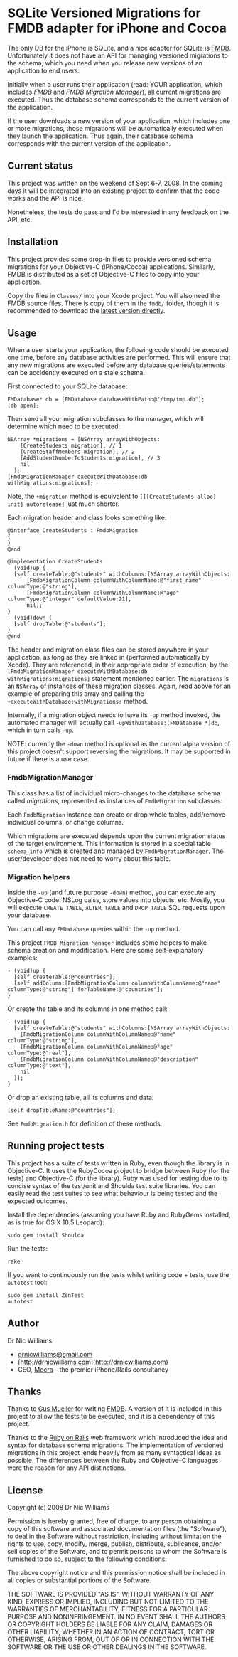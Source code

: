 # SQLite Versioned Migrations for FMDB adapter for iPhone and Cocoa

The only DB for the iPhone is SQLite, and a nice adapter for SQLite is [FMDB](http://gusmueller.com/blog/archives/2008/06/new_home_for_fmdb.html). 
Unfortunately it does not have an API for managing versioned migrations to the schema, 
which you need when you release new versions of an application to end users.

Initially when a user runs their application (read: YOUR application, which includes *FMDB* and 
*FMDB Migration Manager*), all current migrations are executed. Thus the
database schema corresponds to the current version of the application.

If the user downloads a new version of your application, which includes one or more migrations,
those migrations will be automatically executed when they launch the application. Thus again,
their database schema corresponds with the current version of the application.

## Current status

This project was written on the weekend of Sept 6-7, 2008. In the coming days it will be integrated into an 
existing project to confirm that the code works and the API is nice.

Nonetheless, the tests do pass and I'd be interested in any feedback on the API, etc.

## Installation

This project provides some drop-in files to provide versioned schema migrations for
your Objective-C (iPhone/Cocoa) applications. Similarly, FMDB is distributed as a set of
Objective-C files to copy into your application.

Copy the files in `Classes/` into your Xcode project. You will also need the FMDB source files. There is copy of them in the `fmdb/` folder, though it is recommended to download the [latest version directly](http://gusmueller.com/blog/archives/2008/06/new_home_for_fmdb.html).

## Usage

When a user starts your application, the following code should be executed one time, 
before any database activities are performed. This will ensure that any new migrations are
executed before any database queries/statements can be accidently executed on a stale schema.

First connected to your SQLite database:

    FMDatabase* db = [FMDatabase databaseWithPath:@"/tmp/tmp.db"];
    [db open];
  
Then send all your migration subclasses to the manager, which will determine which need to be executed:

    NSArray *migrations = [NSArray arrayWithObjects:
        [CreateStudents migration], // 1
        [CreateStaffMembers migration], // 2
        [AddStudentNumberToStudents migration], // 3
        nil
      ];
    [FmdbMigrationManager executeWithDatabase:db withMigrations:migrations];

Note, the `+migration` method is equivalent to `[[[CreateStudents alloc] init] autorelease]` just much shorter. 

Each migration header and class looks something like:

    @interface CreateStudents : FmdbMigration
    {
    }
    @end

    @implementation CreateStudents
    - (void)up {
      [self createTable:@"students" withColumns:[NSArray arrayWithObjects:
          [FmdbMigrationColumn columnWithColumnName:@"first_name" columnType:@"string"],
          [FmdbMigrationColumn columnWithColumnName:@"age" columnType:@"integer" defaultValue:21],
          nil];
    }
    - (void)down {
      [self dropTable:@"students"];
    }
    @end

The header and migration class files can be stored anywhere in your application, as long as they are
linked in (performed automatically by Xcode). They are referenced, in their appropriate order of execution,
by the `[FmdbMigrationManager executeWithDatabase:db withMigrations:migrations]` statement
mentioned earlier. The `migrations` is an `NSArray` of instances of these migration classes. Again, read above
for an example of preparing this array and calling the `+executeWithDatabase:withMigrations:` method.

Internally, if a migration object needs to have its `-up` method invoked, the automated manager
will actually call `-upWithDatabase:(FMDatabase *)db`, which in turn calls `-up`. 

NOTE: currently the `-down` method is optional as the current alpha version of this project doesn't support reversing 
the migrations. It may be supported in future if there is a use case.

### FmdbMigrationManager

This class has a list of individual micro-changes to the database schema called *migrations*, represented
as instances of `FmdbMigration` subclasses. 

Each `FmdbMigration` instance can create or drop whole tables, add/remove individual columns, or change columns. 

Which migrations are executed depends upon the current
migration status of the target environment. This information is stored in a special table `schema_info`
which is created and managed by `FmdbMigrationManager`. The user/developer does not need to worry about
this table.

### Migration helpers

Inside the `-up` (and future purpose `-down`) method, you can execute any Objective-C code: NSLog calss, store values into 
objects, etc. Mostly, you will execute `CREATE TABLE`, `ALTER TABLE` and `DROP TABLE` SQL requests upon your database.

You can call any `FMDatabase` queries within the `-up` method.

This project `FMDB Migration Manager` includes some helpers to make schema creation and modification. Here are some 
self-explanatory examples:

    - (void)up {
      [self createTable:@"countries"];
      [self addColumn:[FmdbMigrationColumn columnWithColumnName:@"name" columnType:@"string"] forTableName:@"countries"];
    }
    
Or create the table and its columns in one method call:

    - (void)up {
      [self createTable:@"students" withColumns:[NSArray arrayWithObjects:
        [FmdbMigrationColumn columnWithColumnName:@"name"        columnType:@"string"],
        [FmdbMigrationColumn columnWithColumnName:@"age"         columnType:@"real"],
        [FmdbMigrationColumn columnWithColumnName:@"description" columnType:@"text"],
        nil
      ]];
    }

Or drop an existing table, all its columns and data:

    [self dropTableName:@"countries"];
    
See `FmdbMigration.h` for definition of these methods.

## Running project tests

This project has a suite of tests written in Ruby, even though the library is in Objective-C. It uses the RubyCocoa project
to bridge between Ruby (for the tests) and Objective-C (for the library). Ruby was used for testing due to its concise
syntax of the test/unit and Shoulda test suite libraries. You can easily read the test suites to see what behaviour
is being tested and the expected outcomes.

Install the dependencies (assuming you have Ruby and RubyGems installed, as is true for OS X 10.5 Leopard):

    sudo gem install Shoulda

Run the tests:

    rake

If you want to continuously run the tests whilst writing code + tests, use the `autotest` tool:

    sudo gem install ZenTest
    autotest

## Author

Dr Nic Williams 

* [drnicwilliams@gmail.com](mailto:&#x64;&#x72;&#x6E;&#x69;&#x63;&#x77;&#x69;&#x6C;&#x6C;&#x69;&#x61;&#x6D;&#x73;&#x40;&#x67;&#x6D;&#x61;&#x69;&#x6C;&#x2E;&#x63;&#x6F;&#x6D;)
* [http://drnicwilliams.com](http://drnicwilliams.com)
* CEO, [Mocra](http://www.mocra.com/) - the premier iPhone/Rails consultancy

## Thanks

Thanks to [Gus Mueller](http://gusmueller.com/) for writing [FMDB](http://gusmueller.com/blog/archives/2008/06/new_home_for_fmdb.html). A version of it is included in this project
to allow the tests to be executed, and it is a dependency of this project.

Thanks to the [Ruby on Rails](http://www.rubyonrails.org/) web framework which introduced the idea and syntax for database
schema migrations. The implementation of versioned migrations in this project lends heavily from as many syntactical ideas
as possible. The differences between the Ruby and Objective-C languages were the reason for any API distinctions.

## License

Copyright (c) 2008 Dr Nic Williams

Permission is hereby granted, free of charge, to any person obtaining
a copy of this software and associated documentation files (the
"Software"), to deal in the Software without restriction, including
without limitation the rights to use, copy, modify, merge, publish,
distribute, sublicense, and/or sell copies of the Software, and to
permit persons to whom the Software is furnished to do so, subject to
the following conditions:

The above copyright notice and this permission notice shall be
included in all copies or substantial portions of the Software.

THE SOFTWARE IS PROVIDED "AS IS", WITHOUT WARRANTY OF ANY KIND,
EXPRESS OR IMPLIED, INCLUDING BUT NOT LIMITED TO THE WARRANTIES OF
MERCHANTABILITY, FITNESS FOR A PARTICULAR PURPOSE AND
NONINFRINGEMENT. IN NO EVENT SHALL THE AUTHORS OR COPYRIGHT HOLDERS BE
LIABLE FOR ANY CLAIM, DAMAGES OR OTHER LIABILITY, WHETHER IN AN ACTION
OF CONTRACT, TORT OR OTHERWISE, ARISING FROM, OUT OF OR IN CONNECTION
WITH THE SOFTWARE OR THE USE OR OTHER DEALINGS IN THE SOFTWARE.